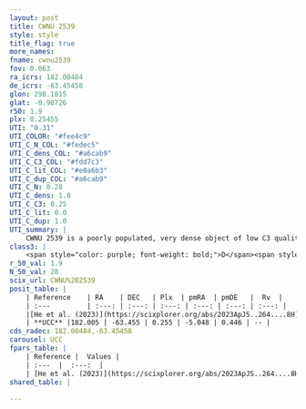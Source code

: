 ```yaml
---
layout: post
title: CWNU 2539
style: style
title_flag: true
more_names: 
fname: cwnu2539
fov: 0.063
ra_icrs: 182.00484
de_icrs: -63.45458
glon: 298.1015
glat: -0.98726
r50: 1.9
plx: 0.25455
UTI: "0.31"
UTI_COLOR: "#fee4c9"
UTI_C_N_COL: "#fedec5"
UTI_C_dens_COL: "#a6cab9"
UTI_C_C3_COL: "#fdd7c3"
UTI_C_lit_COL: "#e0a6b3"
UTI_C_dup_COL: "#a6cab9"
UTI_C_N: 0.28
UTI_C_dens: 1.0
UTI_C_C3: 0.25
UTI_C_lit: 0.0
UTI_C_dup: 1.0
UTI_summary: |
    CWNU 2539 is a poorly populated, very dense object of low C3 quality. It was recently reported in the literature.
class3: |
    <span style="color: purple; font-weight: bold;">D</span><span style="color: #FFC300; font-weight: bold;">B</span>
r_50_val: 1.9
N_50_val: 28
scix_url: CWNU%202539
posit_table: |
    | Reference    | RA    | DEC   | Plx  | pmRA  | pmDE   |  Rv  |
    | :---         | :---: | :---: | :---: | :---: | :---: | :---: |
    |[He et al. (2023)](https://scixplorer.org/abs/2023ApJS..264....8H) | 181.999 | -63.45 | 0.255 | -5.058 | 0.448 | -- |
    | **UCC** |182.005 | -63.455 | 0.255 | -5.048 | 0.446 | -- | 
cds_radec: 182.00484,-63.45458
carousel: UCC
fpars_table: |
    | Reference |  Values |
    | :---  |  :---:  |
    | [He et al. (2023)](https://scixplorer.org/abs/2023ApJS..264....8H) | `A0=2.6, m-M=12.65, logAge=8.4` |
shared_table: |
    
---
```


